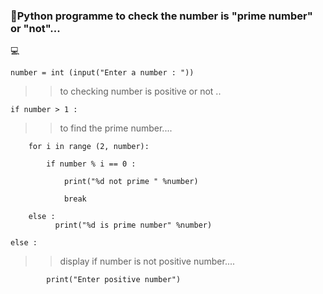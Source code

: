 ### :book:Python programme to check the number is "prime number" or "not"...
>
:computer:

    number = int (input("Enter a number : "))
>

>>to checking number is positive or not ..
>
    if number > 1 :
>> to find the prime number.... 

	    for i in range (2, number):
      
		    if number % i == 0 :
        
			    print("%d not prime " %number)
          
			    break
          
	    else :
		      print("%d is prime number" %number)
          
    else :
    
>> display if number is not positive number....

	        print("Enter positive number")
